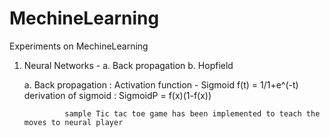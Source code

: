 # MechineLearning
Experiments on MechineLearning

1. Neural Networks  - a. Back propagation
                      b. Hopfield

      a. Back propagation :
                 Activation function - Sigmoid f(t) = 1/1+e^(-t)
                                       derivation of sigmoid : SigmoidP = f(x)(1-f(x))
                                       
                sample Tic tac toe game has been implemented to teach the moves to neural player
                  
